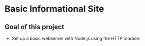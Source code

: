 # Basic Informational Site

## Goal of this project

- Set up a basic webserver with Node.js using the HTTP module.
